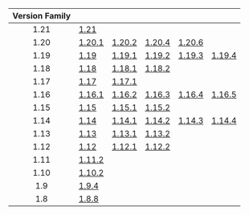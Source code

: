 | Version Family | | | | | |
|:---:|---|---|---|---|---|
| 1.21 | [1.21](https://github.com/BaldGang/spigot-build/releases/download/20240728/spigot-1.21.jar) | | | | |
| 1.20 | [1.20.1](https://github.com/BaldGang/spigot-build/releases/download/20240728/spigot-1.20.1.jar) | [1.20.2](https://github.com/BaldGang/spigot-build/releases/download/20240728/spigot-1.20.2.jar) | [1.20.4](https://github.com/BaldGang/spigot-build/releases/download/20240728/spigot-1.20.4.jar) | [1.20.6](https://github.com/BaldGang/spigot-build/releases/download/20240728/spigot-1.20.6.jar) | |
| 1.19 | [1.19](https://github.com/BaldGang/spigot-build/releases/download/20240728/spigot-1.19.jar) | [1.19.1](https://github.com/BaldGang/spigot-build/releases/download/20240728/spigot-1.19.1.jar) | [1.19.2](https://github.com/BaldGang/spigot-build/releases/download/20240728/spigot-1.19.2.jar) | [1.19.3](https://github.com/BaldGang/spigot-build/releases/download/20240728/spigot-1.19.3.jar) | [1.19.4](https://github.com/BaldGang/spigot-build/releases/download/20240728/spigot-1.19.4.jar) |
| 1.18 | [1.18](https://github.com/BaldGang/spigot-build/releases/download/20240728/spigot-1.18.jar) | [1.18.1](https://github.com/BaldGang/spigot-build/releases/download/20240728/spigot-1.18.1.jar) | [1.18.2](https://github.com/BaldGang/spigot-build/releases/download/20240728/spigot-1.18.2.jar) | | |
| 1.17 | [1.17](https://github.com/BaldGang/spigot-build/releases/download/20240728/spigot-1.17.jar) | [1.17.1](https://github.com/BaldGang/spigot-build/releases/download/20240728/spigot-1.17.1.jar) | | | |
| 1.16 | [1.16.1](https://github.com/BaldGang/spigot-build/releases/download/20240728/spigot-1.16.1.jar) | [1.16.2](https://github.com/BaldGang/spigot-build/releases/download/20240728/spigot-1.16.2.jar) | [1.16.3](https://github.com/BaldGang/spigot-build/releases/download/20240728/spigot-1.16.3.jar) | [1.16.4](https://github.com/BaldGang/spigot-build/releases/download/20240728/spigot-1.16.4.jar) | [1.16.5](https://github.com/BaldGang/spigot-build/releases/download/20240728/spigot-1.16.5.jar) |
| 1.15 | [1.15](https://github.com/BaldGang/spigot-build/releases/download/20240728/spigot-1.15.jar) | [1.15.1](https://github.com/BaldGang/spigot-build/releases/download/20240728/spigot-1.15.1.jar) | [1.15.2](https://github.com/BaldGang/spigot-build/releases/download/20240728/spigot-1.15.2.jar) | | |
| 1.14 | [1.14](https://github.com/BaldGang/spigot-build/releases/download/20240728/spigot-1.14.jar) | [1.14.1](https://github.com/BaldGang/spigot-build/releases/download/20240728/spigot-1.14.1.jar) | [1.14.2](https://github.com/BaldGang/spigot-build/releases/download/20240728/spigot-1.14.2.jar) | [1.14.3](https://github.com/BaldGang/spigot-build/releases/download/20240728/spigot-1.14.3.jar) | [1.14.4](https://github.com/BaldGang/spigot-build/releases/download/20240728/spigot-1.14.4.jar) |
| 1.13 | [1.13](https://github.com/BaldGang/spigot-build/releases/download/20240728/spigot-1.13.jar) | [1.13.1](https://github.com/BaldGang/spigot-build/releases/download/20240728/spigot-1.13.1.jar) | [1.13.2](https://github.com/BaldGang/spigot-build/releases/download/20240728/spigot-1.13.2.jar) | | |
| 1.12 | [1.12](https://github.com/BaldGang/spigot-build/releases/download/20240728/spigot-1.12.jar) | [1.12.1](https://github.com/BaldGang/spigot-build/releases/download/20240728/spigot-1.12.1.jar) | [1.12.2](https://github.com/BaldGang/spigot-build/releases/download/20240728/spigot-1.12.2.jar) | | |
| 1.11 | [1.11.2](https://github.com/BaldGang/spigot-build/releases/download/20240728/spigot-1.11.2.jar) | | | | |
| 1.10 | [1.10.2](https://github.com/BaldGang/spigot-build/releases/download/20240728/spigot-1.10.2.jar) | | | | |
| 1.9 | [1.9.4](https://github.com/BaldGang/spigot-build/releases/download/20240728/spigot-1.9.4.jar) | | | | |
| 1.8 | [1.8.8](https://github.com/BaldGang/spigot-build/releases/download/20240728/spigot-1.8.8.jar) | | | | |
